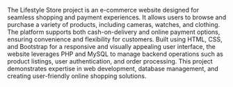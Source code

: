 The Lifestyle Store project is an e-commerce website designed for seamless shopping and payment experiences. It allows users to browse and purchase a variety of products, including cameras, watches, and clothing. The platform supports both cash-on-delivery and online payment options, ensuring convenience and flexibility for customers. Built using HTML, CSS, and Bootstrap for a responsive and visually appealing user interface, the website leverages PHP and MySQL to manage backend operations such as product listings, user authentication, and order processing. This project demonstrates expertise in web development, database management, and creating user-friendly online shopping solutions.
